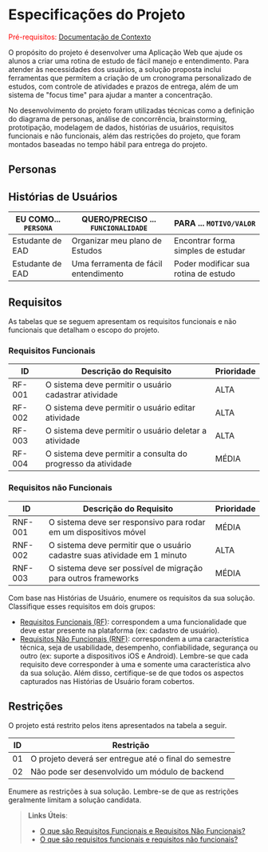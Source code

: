 # Especificações do Projeto

<span style="color:red">Pré-requisitos: <a href="1-Documentação de Contexto.md"> Documentação de Contexto</a></span>

O propósito do projeto é desenvolver uma Aplicação Web que ajude os alunos a criar uma rotina de estudo de fácil manejo e entendimento. Para atender às necessidades dos usuários, a solução proposta inclui ferramentas que permitem a criação de um cronograma personalizado de estudos, com controle de atividades e prazos de entrega, além de um sistema de "focus time" para ajudar a manter a concentração. 

No desenvolvimento do projeto foram utilizadas técnicas como a definição do diagrama de personas,  análise de concorrência, brainstorming, prototipação, modelagem de dados, histórias de usuários, requisitos funcionais e não funcionais, além das restrições do projeto, que foram montados baseadas no tempo hábil para entrega do projeto.

## Personas


>


## Histórias de Usuários


|EU COMO... `PERSONA`| QUERO/PRECISO ... `FUNCIONALIDADE`  |PARA ... `MOTIVO/VALOR`                 |
|--------------------|------------------------------------ |----------------------------------------|
|Estudante de EAD    | Organizar meu plano de Estudos      | Encontrar forma simples de estudar     |
|Estudante de EAD    | Uma ferramenta de fácil entendimento| Poder modificar sua rotina de estudo   |



## Requisitos

As tabelas que se seguem apresentam os requisitos funcionais e não funcionais que detalham o escopo do projeto.

### Requisitos Funcionais

|ID    | Descrição do Requisito  | Prioridade |
|------|-----------------------------------------|----|
|RF-001| O sistema deve permitir o usuário cadastrar atividade | ALTA | 
|RF-002| O sistema deve permitir o usuário editar atividade | ALTA | 
|RF-003| O sistema deve permitir o usuário deletar a atividade | ALTA | 
|RF-004| O sistema deve permitir a consulta do progresso da atividade | MÉDIA |

### Requisitos não Funcionais

|ID     | Descrição do Requisito  |Prioridade |
|-------|-------------------------|----|
|RNF-001| O sistema deve ser responsivo para rodar em um dispositivos móvel | MÉDIA | 
|RNF-002| O sistema deve permitir que o usuário cadastre suas atividade em 1 minuto |  ALTA |
|RNF-003| O sistema deve ser possível de migração para outros frameworks |  MÉDIA |

Com base nas Histórias de Usuário, enumere os requisitos da sua solução. Classifique esses requisitos em dois grupos:

- [Requisitos Funcionais
 (RF)](https://pt.wikipedia.org/wiki/Requisito_funcional):
 correspondem a uma funcionalidade que deve estar presente na
  plataforma (ex: cadastro de usuário).
- [Requisitos Não Funcionais
  (RNF)](https://pt.wikipedia.org/wiki/Requisito_n%C3%A3o_funcional):
  correspondem a uma característica técnica, seja de usabilidade,
  desempenho, confiabilidade, segurança ou outro (ex: suporte a
  dispositivos iOS e Android).
Lembre-se que cada requisito deve corresponder à uma e somente uma
característica alvo da sua solução. Além disso, certifique-se de que
todos os aspectos capturados nas Histórias de Usuário foram cobertos.

## Restrições

O projeto está restrito pelos itens apresentados na tabela a seguir.

|ID| Restrição                                             |
|--|-------------------------------------------------------|
|01| O projeto deverá ser entregue até o final do semestre |
|02| Não pode ser desenvolvido um módulo de backend        |


Enumere as restrições à sua solução. Lembre-se de que as restrições geralmente limitam a solução candidata.

> **Links Úteis**:
> - [O que são Requisitos Funcionais e Requisitos Não Funcionais?](https://codificar.com.br/requisitos-funcionais-nao-funcionais/)
> - [O que são requisitos funcionais e requisitos não funcionais?](https://analisederequisitos.com.br/requisitos-funcionais-e-requisitos-nao-funcionais-o-que-sao/)
